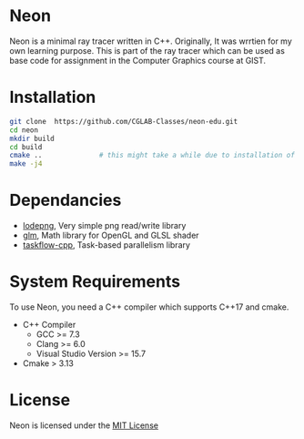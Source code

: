 # Neon

Neon is a minimal ray tracer written in C++. Originally, It was wrrtien for my own learning
purpose. This is part of the ray tracer which can be used as base code for assignment in 
the Computer Graphics course at GIST.


# Installation 

```sh
git clone  https://github.com/CGLAB-Classes/neon-edu.git
cd neon
mkdir build
cd build
cmake ..              # this might take a while due to installation of external library
make -j4
```


# Dependancies

- [lodepng](https://github.com/lvandeve/lodepng), Very simple png read/write library
- [glm](https://github.com/g-truc/glm.git), Math library for OpenGL and GLSL shader
- [taskflow-cpp](https://github.com/cpp-taskflow/cpp-taskflow), Task-based
  parallelism library


# System Requirements 

To use Neon, you need a C++ compiler which supports C++17 and cmake.

- C++ Compiler
  - GCC  >= 7.3 
  - Clang >= 6.0
  - Visual Studio Version >= 15.7 
- Cmake > 3.13


# License 

Neon is licensed under the [MIT License](https://github.com/CGLAB-Classes/neon-edu/blob/master/LICENSE)





